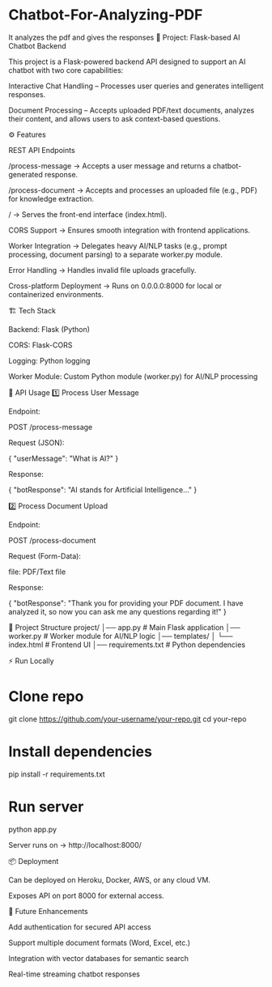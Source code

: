 # Chatbot-For-Analyzing-PDF
It analyzes the pdf and gives the responses
📌 Project: Flask-based AI Chatbot Backend

This project is a Flask-powered backend API designed to support an AI chatbot with two core capabilities:

Interactive Chat Handling – Processes user queries and generates intelligent responses.

Document Processing – Accepts uploaded PDF/text documents, analyzes their content, and allows users to ask context-based questions.

⚙️ Features

REST API Endpoints

/process-message → Accepts a user message and returns a chatbot-generated response.

/process-document → Accepts and processes an uploaded file (e.g., PDF) for knowledge extraction.

/ → Serves the front-end interface (index.html).

CORS Support → Ensures smooth integration with frontend applications.

Worker Integration → Delegates heavy AI/NLP tasks (e.g., prompt processing, document parsing) to a separate worker.py module.

Error Handling → Handles invalid file uploads gracefully.

Cross-platform Deployment → Runs on 0.0.0.0:8000 for local or containerized environments.

🏗️ Tech Stack

Backend: Flask (Python)

CORS: Flask-CORS

Logging: Python logging

Worker Module: Custom Python module (worker.py) for AI/NLP processing

🚀 API Usage
1️⃣ Process User Message

Endpoint:

POST /process-message


Request (JSON):

{
  "userMessage": "What is AI?"
}


Response:

{
  "botResponse": "AI stands for Artificial Intelligence..."
}

2️⃣ Process Document Upload

Endpoint:

POST /process-document


Request (Form-Data):

file: PDF/Text file

Response:

{
  "botResponse": "Thank you for providing your PDF document. I have analyzed it, so now you can ask me any questions regarding it!"
}

📂 Project Structure
project/
│── app.py              # Main Flask application
│── worker.py           # Worker module for AI/NLP logic
│── templates/
│   └── index.html      # Frontend UI
│── requirements.txt    # Python dependencies

⚡ Run Locally
# Clone repo
git clone https://github.com/your-username/your-repo.git
cd your-repo

# Install dependencies
pip install -r requirements.txt

# Run server
python app.py


Server runs on → http://localhost:8000/

📦 Deployment

Can be deployed on Heroku, Docker, AWS, or any cloud VM.

Exposes API on port 8000 for external access.

🔮 Future Enhancements

Add authentication for secured API access

Support multiple document formats (Word, Excel, etc.)

Integration with vector databases for semantic search

Real-time streaming chatbot responses
